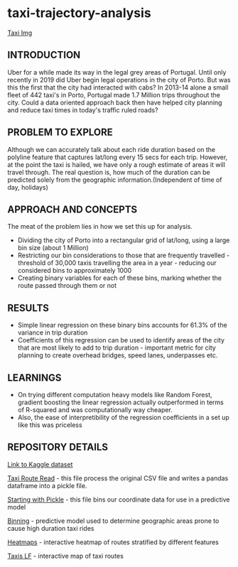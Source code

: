 # taxi-trajectory-analysis
[Taxi Img](https://github.com/vavaidya/taxi-trajectory-analysis/blob/master/Taxi_Img.jpg)

## INTRODUCTION
Uber for a while made its way in the legal grey areas of Portugal. Until only recently in 2019 did Uber begin legal operations in the city of Porto. But was this the first that the city had interacted with cabs? In 2013-14 alone a small fleet of 442 taxi's in Porto, Portugal made 1.7 Million trips throughout the city. Could a data oriented approach back then have helped city planning and reduce taxi times in today's traffic ruled roads?

## PROBLEM TO EXPLORE
Although we can accurately talk about each ride duration based on the polyline feature that captures lat/long every 15 secs for each trip. However, at the point the taxi is hailed, we have only a rough estimate of areas it will travel through.
The real question is, how much of the duration can be predicted solely from the geographic information.(Independent of time of day, holidays)

## APPROACH AND CONCEPTS
The meat of the problem lies in how we set this up for analysis.
* Dividing the city of Porto into a rectangular grid of lat/long, using a large bin size (about 1 Million)
* Restricting our bin considerations to those that are frequently travelled - threshold of 30,000 taxis travelling the area in a year - reducing our considered bins to approximately 1000
* Creating binary variables for each of these bins, marking whether the route passed through them or not

## RESULTS
* Simple linear regression on these binary bins accounts for 61.3% of the variance in trip duration
* Coefficients of this regression can be used to identify areas of the city that are most likely to add to trip duration - important metric for city planning to create overhead bridges, speed lanes, underpasses etc.

## LEARNINGS
* On trying different computation heavy models like Random Forest, gradient boosting the linear regression actually outperformed in terms of R-squared and was computationally way cheaper.
* Also, the ease of interpretibility of the regression coefficients in a set up like this was priceless

## REPOSITORY DETAILS
[Link to Kaggle dataset](https://www.kaggle.com/crailtap/taxi-trajectory)

[Taxi Route Read](https://github.com/vavaidya/taxi-trajectory-analysis/blob/master/Taxi%20Route%20Read.ipynb) - this file process the original CSV file and writes a pandas dataframe into a pickle file. 

[Starting with Pickle](https://github.com/vavaidya/taxi-trajectory-analysis/blob/master/Starting%20With%20Pickle.ipynb) - this file bins our coordinate data for use in a predictive model

[Binning](https://github.com/vavaidya/taxi-trajectory-analysis/blob/master/Binning.ipynb) - predictive model used to determine geographic areas prone to cause high duration taxi rides

[Heatmaps](https://github.com/vavaidya/taxi-trajectory-analysis/blob/master/Heatmaps_vav.ipynb) - interactive heatmap of routes stratified by different features

[Taxis LF](https://github.com/vavaidya/taxi-trajectory-analysis/blob/master/Taxis_LF.ipynb) - interactive map of taxi routes
